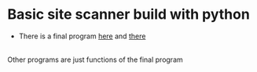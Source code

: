 <h1>Basic site scanner build with python</h1>
<ul>
<li>There is a final program <a href="https://github.com/AlekKras/Site-scanner/blob/master/main1.py">here</a> and <a href="https://github.com/AlekKras/Site-scanner/blob/master/main2.py">there</a></li>
</ul><br/>
Other programs are just functions of the final program
